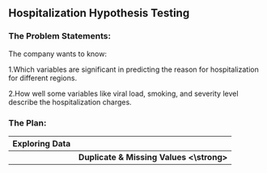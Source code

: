 ## Hospitalization Hypothesis Testing
### The Problem Statements:
The company wants to know: 


1.Which variables are significant in predicting the reason for hospitalization for different regions.


2.How well some variables like viral load, smoking, and severity level describe the hospitalization charges.

### The Plan:

|Exploring Data                             |                                    |
|-------------------------------------------|------------------------------------|
|                                           |<strong>Duplicate & Missing Values <\strong>         |
